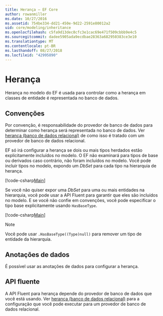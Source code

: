 ```yaml
---
title: Herança – EF Core
author: rowanmiller
ms.date: 10/27/2016
ms.assetid: 754be334-dd21-450e-9d22-2591e80012a2
uid: core/modeling/inheritance
ms.openlocfilehash: c5fa9d13dec8cfc3e1cac69e471f509cbbb9e4c5
ms.sourcegitcommit: dadee5905ada9ecdbae28363a682950383ce3e10
ms.translationtype: MT
ms.contentlocale: pt-BR
ms.lasthandoff: 08/27/2018
ms.locfileid: "42995890"
---
```

# <a name="inheritance"></a>Herança

Herança no modelo do EF é usada para controlar como a herança em classes de entidade é representada no banco de dados.

## <a name="conventions"></a>Convenções

Por convenção, é responsabilidade do provedor de banco de dados para determinar como herança será representada no banco de dados. Ver [herança (banco de dados relacional)](relational/inheritance.md) de como isso é tratado com um provedor de banco de dados relacional.

EF só irá configurar a herança se dois ou mais tipos herdados estão explicitamente incluídos no modelo. O EF não examinará para tipos de base ou derivados caso contrário, não foram incluídos no modelo. Você pode incluir tipos no modelo, expondo um *DbSet<TEntity>*  para cada tipo na hierarquia de herança.

[!code-csharp[Main](../../../samples/core/Modeling/Conventions/Samples/InheritanceDbSets.cs?highlight=3-4&name=Model)]

Se você não quiser expor uma *DbSet<TEntity>*  para uma ou mais entidades na hierarquia, você pode usar a API Fluent para garantir que eles são incluídos no modelo.
E se você não confie em convenções, você pode especificar o tipo base explicitamente usando `HasBaseType`.

[!code-csharp[Main](../../../samples/core/Modeling/Conventions/Samples/InheritanceModelBuilder.cs?highlight=7&name=Context)]

> [!NOTE]
> Você pode usar `.HasBaseType((Type)null)` para remover um tipo de entidade da hierarquia.

## <a name="data-annotations"></a>Anotações de dados

É possível usar as anotações de dados para configurar a herança.

## <a name="fluent-api"></a>API fluente

A API Fluent para herança depende do provedor de banco de dados que você está usando. Ver [herança (banco de dados relacional)](relational/inheritance.md) para a configuração que você pode executar para um provedor de banco de dados relacional.
